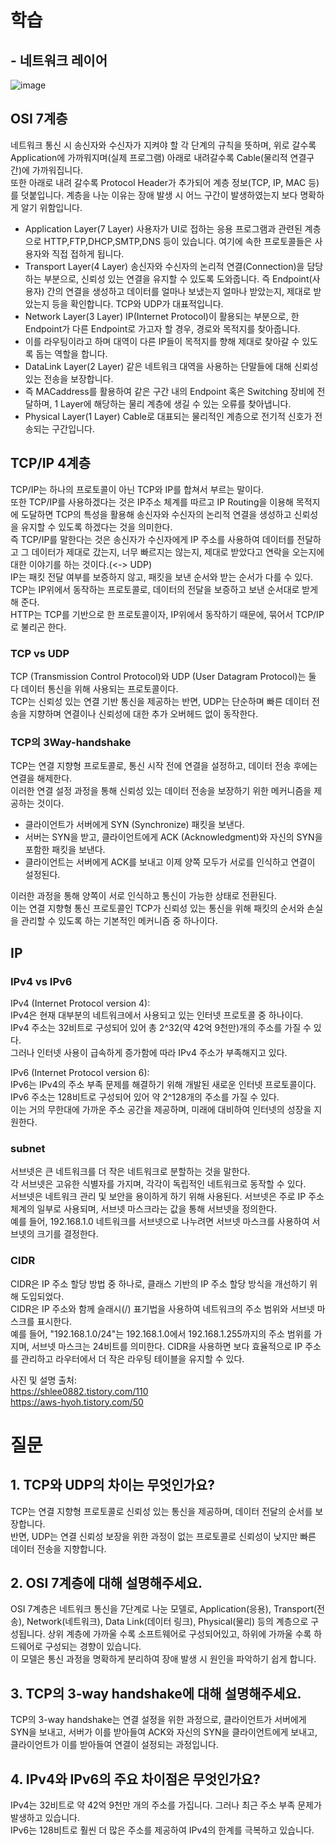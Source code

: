 # 학습
## - 네트워크 레이어
![image](https://github.com/dev-team-study/cs-study/assets/76809524/5311d57b-b207-4aa0-803e-9c392fd3aa6e)

## OSI 7계층
네트워크 통신 시 송신자와 수신자가 지켜야 할 각 단계의 규칙을 뜻하며, 위로 갈수록 Application에 가까워지며(실제 프로그램) 아래로 내려갈수록 Cable(물리적 연결구간)에 가까워집니다.    
또한 아래로 내려 갈수록 Protocol Header가 추가되어 계층 정보(TCP, IP, MAC 등)를 덧붙입니다. 계층을 나눈 이유는 장애 발생 시 어느 구간이 발생하였는지 보다 명확하게 알기 위함입니다.

- Application Layer(7 Layer)
사용자가 UI로 접하는 응용 프로그램과 관련된 계층으로 HTTP,FTP,DHCP,SMTP,DNS 등이 있습니다. 여기에 속한 프로토콜들은 사용자와 직접 접하게 됩니다.
- Transport Layer(4 Layer)
송신자와 수신자의 논리적 연결(Connection)을 담당하는 부분으로, 신뢰성 있는 연결을 유지할 수 있도록 도와줍니다. 즉 Endpoint(사용자) 간의 연결을 생성하고 데이터를 얼마나 보냈는지 얼마나 받았는지, 제대로 받았는지 등을 확인합니다. TCP와 UDP가 대표적입니다.
- Network Layer(3 Layer)
IP(Internet Protocol)이 활용되는 부분으로, 한 Endpoint가 다른 Endpoint로 가고자 할 경우, 경로와 목적지를 찾아줍니다.   
- 이를 라우팅이라고 하며 대역이 다른 IP들이 목적지를 향해 제대로 찾아갈 수 있도록 돕는 역할을 합니다.  
- DataLink Layer(2 Layer)
같은 네트워크 대역을 사용하는 단말들에 대해 신뢰성 있는 전송을 보장합니다.  
- 즉 MACaddress를 활용하여 같은 구간 내의 Endpoint 혹은 Switching 장비에 전달하며, 1 Layer에 해당하는 물리 계층에 생길 수 있는 오류를 찾아냅니다.  
- Physical Layer(1 Layer)
Cable로 대표되는 물리적인 계층으로 전기적 신호가 전송되는 구간입니다.

 

## TCP/IP 4계층
TCP/IP는 하나의 프로토콜이 아닌 TCP와 IP를 합쳐서 부르는 말이다.   
또한 TCP/IP를 사용하겠다는 것은 IP주소 체계를 따르고 IP Routing을 이용해 목적지에 도달하면 TCP의 특성을 활용해 송신자와 수신자의 논리적 연결을 생성하고 신뢰성을 유지할 수 있도록 하겠다는 것을 의미한다.   
즉 TCP/IP를 말한다는 것은 송신자가 수신자에게 IP 주소를 사용하여 데이터를 전달하고 그 데이터가 제대로 갔는지, 너무 빠르지는 않는지, 제대로 받았다고 연락을 오는지에 대한 이야기를 하는 것이다.(<-> UDP)    
IP는 패킷 전달 여부를 보증하지 않고, 패킷을 보낸 순서와 받는 순서가 다를 수 있다.  
TCP는 IP위에서 동작하는 프로토콜로, 데이터의 전달을 보증하고 보낸 순서대로 받게 해 준다.  
HTTP는 TCP를 기반으로 한 프로토콜이자, IP위에서 동작하기 때문에, 묶어서 TCP/IP로 불리곤 한다.

### TCP vs UDP
TCP (Transmission Control Protocol)와 UDP (User Datagram Protocol)는 둘 다 데이터 통신을 위해 사용되는 프로토콜이다.    
TCP는 신뢰성 있는 연결 기반 통신을 제공하는 반면, UDP는 단순하며 빠른 데이터 전송을 지향하며 연결이나 신뢰성에 대한 추가 오버헤드 없이 동작한다.  

### TCP의 3Way-handshake
TCP는 연결 지향형 프로토콜로, 통신 시작 전에 연결을 설정하고, 데이터 전송 후에는 연결을 해제한다.  
이러한 연결 설정 과정을 통해 신뢰성 있는 데이터 전송을 보장하기 위한 메커니즘을 제공하는 것이다.  

- 클라이언트가 서버에게 SYN (Synchronize) 패킷을 보낸다.
- 서버는 SYN을 받고, 클라이언트에게 ACK (Acknowledgment)와 자신의 SYN을 포함한 패킷을 보낸다.
- 클라이언트는 서버에게 ACK를 보내고 이제 양쪽 모두가 서로를 인식하고 연결이 설정된다.

이러한 과정을 통해 양쪽이 서로 인식하고 통신이 가능한 상태로 전환된다.  
이는 연결 지향형 통신 프로토콜인 TCP가 신뢰성 있는 통신을 위해 패킷의 순서와 손실을 관리할 수 있도록 하는 기본적인 메커니즘 중 하나이다.  
## IP
### IPv4 vs IPv6
IPv4 (Internet Protocol version 4):  
IPv4은 현재 대부분의 네트워크에서 사용되고 있는 인터넷 프로토콜 중 하나이다.  
IPv4 주소는 32비트로 구성되어 있어 총 2^32(약 42억 9천만)개의 주소를 가질 수 있다.  
그러나 인터넷 사용이 급속하게 증가함에 따라 IPv4 주소가 부족해지고 있다.  

IPv6 (Internet Protocol version 6):  
IPv6는 IPv4의 주소 부족 문제를 해결하기 위해 개발된 새로운 인터넷 프로토콜이다.  
IPv6 주소는 128비트로 구성되어 있어 약 2^128개의 주소를 가질 수 있다.  
이는 거의 무한대에 가까운 주소 공간을 제공하며, 미래에 대비하여 인터넷의 성장을 지원한다.  
### subnet
서브넷은 큰 네트워크를 더 작은 네트워크로 분할하는 것을 말한다.  
각 서브넷은 고유한 식별자를 가지며, 각각이 독립적인 네트워크로 동작할 수 있다.  
서브넷은 네트워크 관리 및 보안을 용이하게 하기 위해 사용된다.
서브넷은 주로 IP 주소 체계의 일부로 사용되며, 서브넷 마스크라는 값을 통해 서브넷을 정의한다.  
예를 들어, 192.168.1.0 네트워크를 서브넷으로 나누려면 서브넷 마스크를 사용하여 서브넷의 크기를 결정한다.  
### CIDR
CIDR은 IP 주소 할당 방법 중 하나로, 클래스 기반의 IP 주소 할당 방식을 개선하기 위해 도입되었다.  
CIDR은 IP 주소와 함께 슬래시(/) 표기법을 사용하여 네트워크의 주소 범위와 서브넷 마스크를 표시한다.  
예를 들어, "192.168.1.0/24"는 192.168.1.0에서 192.168.1.255까지의 주소 범위를 가지며, 서브넷 마스크는 24비트를 의미한다. CIDR을 사용하면 보다 효율적으로 IP 주소를 관리하고 라우터에서 더 작은 라우팅 테이블을 유지할 수 있다.  


사진 및 설명 출처:  
https://shlee0882.tistory.com/110  
https://aws-hyoh.tistory.com/50
# 질문
## 1. TCP와 UDP의 차이는 무엇인가요?
TCP는 연결 지향형 프로토콜로 신뢰성 있는 통신을 제공하며, 데이터 전달의 순서를 보장합니다.  
반면, UDP는 연결 신뢰성 보장을 위한 과정이 없는 프로토콜로 신뢰성이 낮지만 빠른 데이터 전송을 지향합니다.

## 2. OSI 7계층에 대해 설명해주세요.
OSI 7계층은 네트워크 통신을 7단계로 나눈 모델로, Application(응용), Transport(전송), Network(네트워크), Data Link(데이터 링크), Physical(물리) 등의 계층으로 구성됩니다.
상위 계층에 가까울 수록 소프트웨어로 구성되어있고, 하위에 가까울 수록 하드웨어로 구성되는 경향이 있습니다.  
이 모델은 통신 과정을 명확하게 분리하여 장애 발생 시 원인을 파악하기 쉽게 합니다.  


## 3. TCP의 3-way handshake에 대해 설명해주세요.
TCP의 3-way handshake는 연결 설정을 위한 과정으로, 클라이언트가 서버에게 SYN을 보내고, 서버가 이를 받아들여 ACK와 자신의 SYN을 클라이언트에게 보내고, 클라이언트가 이를 받아들여 연결이 설정되는 과정입니다.  

## 4. IPv4와 IPv6의 주요 차이점은 무엇인가요?
IPv4는 32비트로 약 42억 9천만 개의 주소를 가집니다. 그러나 최근 주소 부족 문제가 발생하고 있습니다.   
IPv6는 128비트로 훨씬 더 많은 주소를 제공하여 IPv4의 한계를 극복하고 있습니다.  
